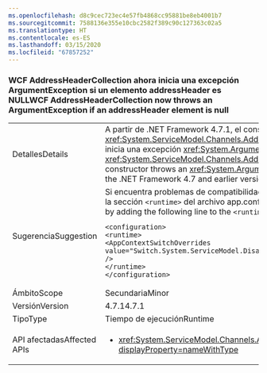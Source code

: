 ```yaml
---
ms.openlocfilehash: d8c9cec723ec4e57fb4868cc95881be8eb4001b7
ms.sourcegitcommit: 7588136e355e10cbc2582f389c90c127363c02a5
ms.translationtype: HT
ms.contentlocale: es-ES
ms.lasthandoff: 03/15/2020
ms.locfileid: "67857252"
---
```

### <a name="wcf-addressheadercollection-now-throws-an-argumentexception-if-an-addressheader-element-is-null"></a><span data-ttu-id="39fcb-101">WCF AddressHeaderCollection ahora inicia una excepción ArgumentException si un elemento addressHeader es NULL</span><span class="sxs-lookup"><span data-stu-id="39fcb-101">WCF AddressHeaderCollection now throws an ArgumentException if an addressHeader element is null</span></span>

|   |   |
|---|---|
|<span data-ttu-id="39fcb-102">Detalles</span><span class="sxs-lookup"><span data-stu-id="39fcb-102">Details</span></span>|<span data-ttu-id="39fcb-103">A partir de .NET Framework 4.7.1, el constructor <xref:System.ServiceModel.Channels.AddressHeaderCollection.%23ctor(System.Collections.Generic.IEnumerable{System.ServiceModel.Channels.AddressHeader})> inicia una excepción <xref:System.ArgumentException> si uno de los elementos es <code>null</code>.</span><span class="sxs-lookup"><span data-stu-id="39fcb-103">Starting with the .NET Framework 4.7.1, the <xref:System.ServiceModel.Channels.AddressHeaderCollection.%23ctor(System.Collections.Generic.IEnumerable{System.ServiceModel.Channels.AddressHeader})> constructor throws an <xref:System.ArgumentException> if one of the elements is <code>null</code>.</span></span> <span data-ttu-id="39fcb-104">En .NET Framework 4.7 y versiones anteriores no se inicia ninguna excepción.</span><span class="sxs-lookup"><span data-stu-id="39fcb-104">In the .NET Framework 4.7 and earlier versions, no exception is thrown.</span></span>|
|<span data-ttu-id="39fcb-105">Sugerencia</span><span class="sxs-lookup"><span data-stu-id="39fcb-105">Suggestion</span></span>|<span data-ttu-id="39fcb-106">Si encuentra problemas de compatibilidad con este cambio en .NET Framework 4.7.1 o una versión posterior, puede excluirlo mediante la adición de la línea siguiente a la sección <code>&lt;runtime&gt;</code> del archivo app.config:</span><span class="sxs-lookup"><span data-stu-id="39fcb-106">If you encounter compatibility issues with this change on the .NET Framework 4.7.1 or a later version, you can opt-out of it by adding the following line to the <code>&lt;runtime&gt;</code> section of the app.config file::</span></span><pre><code class="lang-xml">&lt;configuration&gt;&#13;&#10;&lt;runtime&gt;&#13;&#10;&lt;AppContextSwitchOverrides value=&quot;Switch.System.ServiceModel.DisableAddressHeaderCollectionValidation=true&quot; /&gt;&#13;&#10;&lt;/runtime&gt;&#13;&#10;&lt;/configuration&gt;&#13;&#10;</code></pre>|
|<span data-ttu-id="39fcb-107">Ámbito</span><span class="sxs-lookup"><span data-stu-id="39fcb-107">Scope</span></span>|<span data-ttu-id="39fcb-108">Secundaria</span><span class="sxs-lookup"><span data-stu-id="39fcb-108">Minor</span></span>|
|<span data-ttu-id="39fcb-109">Versión</span><span class="sxs-lookup"><span data-stu-id="39fcb-109">Version</span></span>|<span data-ttu-id="39fcb-110">4.7.1</span><span class="sxs-lookup"><span data-stu-id="39fcb-110">4.7.1</span></span>|
|<span data-ttu-id="39fcb-111">Tipo</span><span class="sxs-lookup"><span data-stu-id="39fcb-111">Type</span></span>|<span data-ttu-id="39fcb-112">Tiempo de ejecución</span><span class="sxs-lookup"><span data-stu-id="39fcb-112">Runtime</span></span>|
|<span data-ttu-id="39fcb-113">API afectadas</span><span class="sxs-lookup"><span data-stu-id="39fcb-113">Affected APIs</span></span>|<ul><li><xref:System.ServiceModel.Channels.AddressHeaderCollection.%23ctor(System.Collections.Generic.IEnumerable{System.ServiceModel.Channels.AddressHeader})?displayProperty=nameWithType></li></ul>|
